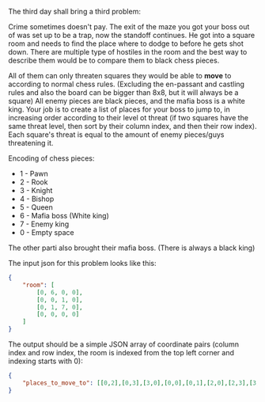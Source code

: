 The third day shall bring a third problem:

Crime sometimes doesn't pay.
The exit of the maze you got your boss out of was set up to be a trap, now the standoff continues.
He got into a square room and needs to find the place where to dodge to before he gets shot down.
There are multiple type of hostiles in the room and the best way to describe them would be to compare them 
to black chess pieces.

All of them can only threaten squares they would be able to **move** to according to normal chess rules.
(Excluding the en-passant and castling rules and also the board can be bigger than 8x8, but it will always be a square)
All enemy pieces are black pieces, and the mafia boss is a white king.
Your job is to create a list of places for your boss to jump to, in increasing order according to their level ot threat
(if two squares have the same threat level, then sort by their column index, and then their row index).
Each square's threat is equal to the amount of enemy pieces/guys threatening it.

Encoding of chess pieces:
- 1 - Pawn
- 2 - Rook
- 3 - Knight
- 4 - Bishop
- 5 - Queen
- 6 - Mafia boss (White king)
- 7 - Enemy king
- 0 - Empty space

The other parti also brought their mafia boss.  (There is always a black king)

The input json for this problem looks like this:
```json
{
    "room": [
        [0, 6, 0, 0],
        [0, 0, 1, 0],
        [0, 1, 7, 0],
        [0, 0, 0, 0]
    ]
}
```

The output should be a simple JSON array of coordinate pairs (column index and row index, the room is indexed from the top left corner and indexing starts with 0):
```json
{
    "places_to_move_to": [[0,2],[0,3],[3,0],[0,0],[0,1],[2,0],[2,3],[3,1],[3,2],[3,3],[1,1],[1,3]]
}
```